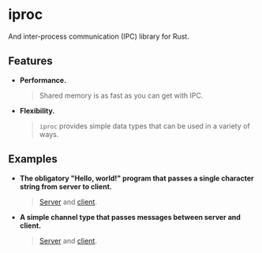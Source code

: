 


# iproc

And inter-process communication (IPC) library for Rust.

## Features

- **Performance.**
  > Shared memory is as fast as you can get with IPC.
- **Flexibility.**
  > `iproc` provides simple data types that can be used in a variety of ways.

## Examples

- **The obligatory "Hello, world!" program that passes a single character string from server to client.**
  > [Server](./examples/helloworld_server.rs) and [client](./examples/helloworld_client.rs).
- **A simple channel type that passes messages between server and client.**
  > [Server](./examples/channel_server.rs) and [client](./examples/channel_client.rs).
